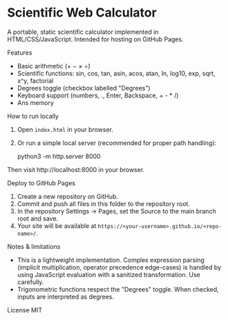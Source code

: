 # Scientific Web Calculator

A portable, static scientific calculator implemented in HTML/CSS/JavaScript. Intended for hosting on GitHub Pages.

Features
- Basic arithmetic (+ − × ÷)
- Scientific functions: sin, cos, tan, asin, acos, atan, ln, log10, exp, sqrt, x^y, factorial
- Degrees toggle (checkbox labelled "Degrees")
- Keyboard support (numbers, ., Enter, Backspace, + - * /)
- Ans memory

How to run locally
1. Open `index.html` in your browser.
2. Or run a simple local server (recommended for proper path handling):

   python3 -m http.server 8000

Then visit http://localhost:8000 in your browser.

Deploy to GitHub Pages
1. Create a new repository on GitHub.
2. Commit and push all files in this folder to the repository root.
3. In the repository Settings -> Pages, set the Source to the main branch root and save.
4. Your site will be available at `https://<your-username>.github.io/<repo-name>/`.

Notes & limitations
- This is a lightweight implementation. Complex expression parsing (implicit multiplication, operator precedence edge-cases) is handled by using JavaScript evaluation with a sanitized transformation. Use carefully.
- Trigonometric functions respect the "Degrees" toggle. When checked, inputs are interpreted as degrees.

License
MIT

